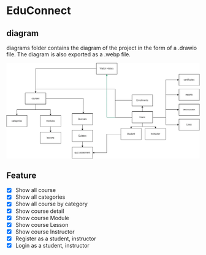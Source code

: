 # EduConnect

## diagram
diagrams folder contains the diagram of the project in the form of a .drawio file. The diagram is also exported as a .webp file.

![image](diagrams/img/EduConnect.webp)

## Feature

- [x] Show all course
- [x] Show all categories
- [x] Show all course by category
- [x] Show course detail
- [x] Show course Module
- [x] Show course Lesson
- [x] Show course Instructor
- [x] Register as a student, instructor
- [x] Login as a student, instructor
